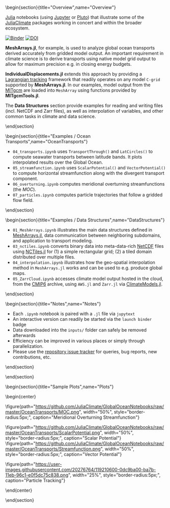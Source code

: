 
\begin{section}{title="Overview",name="Overview"}

[Julia](https://julialang.org) notebooks (using [Jupyter](https://jupyter.org) or [Pluto](https://plutojl.org)) that illustrate some of the [JuliaClimate](https://github.com/JuliaClimate/) packages working in concert and within the broader ecosystem. 

[![Binder](https://mybinder.org/badge_logo.svg)](https://mybinder.org/v2/gh/JuliaClimate/GlobalOceanNotebooks/master)
[![DOI](https://zenodo.org/badge/147266407.svg)](https://zenodo.org/badge/latestdoi/147266407)

**MeshArrays.jl**, for example, is used to analyze global ocean transports derived accurately from gridded model output. An important requirement in climate science is to derive transports using native model grid output to allow for maximum precision e.g. in closing energy budgets. 

**IndividualDisplacements.jl** extends this approach by providing a [Lagrangian tracking](Lagrangian_and_Eulerian_specification_of_the_flow_field) framework that readily operates on any model `C-grid` supported by **MeshArrays.jl**. In our examples, model output from the [MITgcm](https://mitgcm.readthedocs.io/en/latest/) are loaded into `MeshArray` using functions provided by **MITgcmTools.jl**.

The **Data Structures** section provide examples for reading and writing files (incl. NetCDF and Zarr files), as well as interpolation of variables, and other common tasks in climate and data science.

\end{section}

\begin{section}{title="Examples / Ocean Transports",name="OceanTransports"}

- `04_transports.ipynb` uses `TransportThrough()` and `LatCircles()` to compute seawater transports between latitude bands. It plots interpolated results over the Global Ocean.
- `05_streamfunction.ipynb` uses `ScalarPotential()` and `VectorPotential()` to compute horizontal streamfunction along with the divergent transport component.
- `06_overturning.ipynb` computes meridional overturning streamfunctions (the _MOC_).
- `07_particles.ipynb` computes particle trajectories that follow a gridded flow field.

\end{section}

\begin{section}{title="Examples / Data Structures",name="DataStructures"}

- `01_MeshArrays.ipynb` illustrates the main data structures defined in [MeshArrays.jl](https://juliaclimate.github.io/MeshArrays.jl/stable/), data communication between neighboring subdomains, and application to transport modeling.
- `03_nctiles.ipynb` converts binary data into meta-data-rich [NetCDF](https://en.wikipedia.org/wiki/NetCDF) files using [NCTiles.jl](https://gaelforget.github.io/NCTiles.jl/dev) for (1) a simple rectangular grid; (2) a tiled domain distributed over multiple files.
- `04_interpolation.ipynb` illustrates how the geo-spatial interpolation method in `MeshArrays.jl` works and can be used to e.g. produce global maps.
- `05_ZarrCloud.ipynb` accesses climate model output hosted in the cloud, from the [CMIP6](https://bit.ly/2WiWmoh) archive, using `AWS.jl` and `Zarr.jl` via [ClimateModels.jl](https://gaelforget.github.io/ClimateModels.jl/dev/).

\end{section}


\begin{section}{title="Notes",name="Notes"}


- Each `.ipynb` notebook is paired with a `.jl` file via `jupytext`
- An interactive version can readily be started via the `launch binder` badge
- Data downloaded into the `inputs/` folder can safely be removed afterwards
- Efficiency can be improved in various places or simply through parallelization.
- Please use the [repository issue tracker](https://guides.github.com/features/issues/) for queries, bug reports, new contributions, etc.

\end{section}

\end{section}

\begin{section}{title="Sample Plots",name="Plots"}

\begin{center}

  \figure{path="https://github.com/JuliaClimate/GlobalOceanNotebooks/raw/master/OceanTransports/MOC.png", width="50%", style="border-radius:5px;", caption="Meridional Overturning Streamfunction"} 
  
  \figure{path="https://github.com/JuliaClimate/GlobalOceanNotebooks/raw/master/OceanTransports/ScalarPotential.png", width="50%", style="border-radius:5px;", caption="Scalar Potential"} \figure{path="https://github.com/JuliaClimate/GlobalOceanNotebooks/raw/master/OceanTransports/Streamfunction.png", width="50%", style="border-radius:5px;", caption="Vector Potential"}

\figure{path="https://user-images.githubusercontent.com/20276764/119210600-0dc9ba00-ba7b-11eb-96c1-e0f5dc75c838.png", width="25%", style="border-radius:5px;", caption="Particle Tracking"} 

\end{center}

\end{section}
